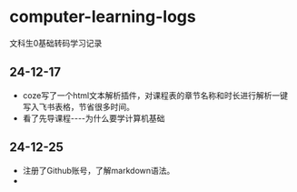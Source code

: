 # computer-learning-logs
文科生0基础转码学习记录

## 24-12-17

- coze写了一个html文本解析插件，对课程表的章节名称和时长进行解析一键写入飞书表格，节省很多时间。
- 看了先导课程----为什么要学计算机基础

## 24-12-25

- 注册了Github账号，了解markdown语法。
- 
